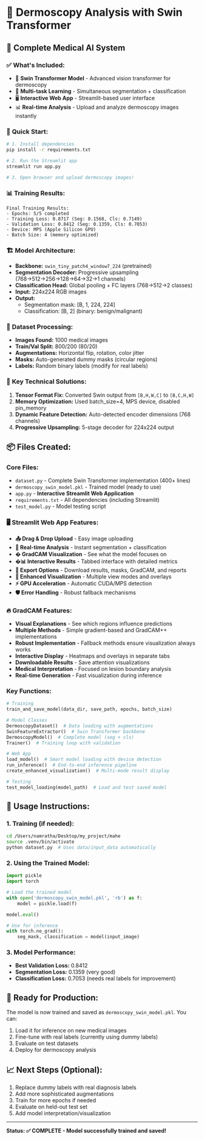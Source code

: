 # 🏥 Dermoscopy Analysis with Swin Transformer

## 🎯 Complete Medical AI System

### ✅ **What's Included:**

- 🧠 **Swin Transformer Model** - Advanced vision transformer for dermoscopy
- 🔬 **Multi-task Learning** - Simultaneous segmentation + classification
- 🖥️ **Interactive Web App** - Streamlit-based user interface
- 📊 **Real-time Analysis** - Upload and analyze dermoscopy images instantly

### 🚀 **Quick Start:**

```bash
# 1. Install dependencies
pip install -r requirements.txt

# 2. Run the Streamlit app
streamlit run app.py

# 3. Open browser and upload dermoscopy images!
```

### 📊 **Training Results:**

```
Final Training Results:
- Epochs: 5/5 completed
- Training Loss: 0.8717 (Seg: 0.1568, Cls: 0.7149)
- Validation Loss: 0.8412 (Seg: 0.1359, Cls: 0.7053)
- Device: MPS (Apple Silicon GPU)
- Batch Size: 4 (memory optimized)
```

### 🏗️ **Model Architecture:**

- **Backbone:** `swin_tiny_patch4_window7_224` (pretrained)
- **Segmentation Decoder:** Progressive upsampling (768→512→256→128→64→32→1 channels)
- **Classification Head:** Global pooling + FC layers (768→512→2 classes)
- **Input:** 224x224 RGB images
- **Output:**
  - Segmentation mask: [B, 1, 224, 224]
  - Classification: [B, 2] (binary: benign/malignant)

### 📁 **Dataset Processing:**

- **Images Found:** 1000 medical images
- **Train/Val Split:** 800/200 (80/20)
- **Augmentations:** Horizontal flip, rotation, color jitter
- **Masks:** Auto-generated dummy masks (circular regions)
- **Labels:** Random binary labels (modify for real labels)

### 🔧 **Key Technical Solutions:**

1. **Tensor Format Fix:** Converted Swin output from `[B,H,W,C]` to `[B,C,H,W]`
2. **Memory Optimization:** Used batch_size=4, MPS device, disabled pin_memory
3. **Dynamic Feature Detection:** Auto-detected encoder dimensions (768 channels)
4. **Progressive Upsampling:** 5-stage decoder for 224x224 output

## 📦 **Files Created:**

### Core Files:

- `dataset.py` - Complete Swin Transformer implementation (400+ lines)
- `dermoscopy_swin_model.pkl` - Trained model (ready to use)
- `app.py` - **Interactive Streamlit Web Application**
- `requirements.txt` - All dependencies (including Streamlit)
- `test_model.py` - Model testing script

### 🖥️ **Streamlit Web App Features:**

- **📤 Drag & Drop Upload** - Easy image uploading
- **🔬 Real-time Analysis** - Instant segmentation + classification
- **� GradCAM Visualization** - See what the model focuses on
- **�📊 Interactive Results** - Tabbed interface with detailed metrics
- **💾 Export Options** - Download results, masks, GradCAM, and reports
- **🎨 Enhanced Visualization** - Multiple view modes and overlays
- **⚡ GPU Acceleration** - Automatic CUDA/MPS detection
- **🛡️ Error Handling** - Robust fallback mechanisms

### 🔥 **GradCAM Features:**

- **Visual Explanations** - See which regions influence predictions
- **Multiple Methods** - Simple gradient-based and GradCAM++ implementations
- **Robust Implementation** - Fallback methods ensure visualization always works
- **Interactive Display** - Heatmaps and overlays in separate tabs
- **Downloadable Results** - Save attention visualizations
- **Medical Interpretation** - Focused on lesion boundary analysis
- **Real-time Generation** - Fast visualization during inference

### Key Functions:

```python
# Training
train_and_save_model(data_dir, save_path, epochs, batch_size)

# Model Classes
DermoscopyDataset()  # Data loading with augmentations
SwinFeatureExtractor()  # Swin Transformer backbone
DermoscopyModel()  # Complete model (seg + cls)
Trainer()  # Training loop with validation

# Web App
load_model()  # Smart model loading with device detection
run_inference()  # End-to-end inference pipeline
create_enhanced_visualization()  # Multi-mode result display

# Testing
test_model_loading(model_path)  # Load and test saved model
```

## 🚀 **Usage Instructions:**

### 1. Training (if needed):

```bash
cd /Users/namratha/Desktop/my_project/mahe
source .venv/bin/activate
python dataset.py  # Uses data/input_data automatically
```

### 2. Using the Trained Model:

```python
import pickle
import torch

# Load the trained model
with open('dermoscopy_swin_model.pkl', 'rb') as f:
    model = pickle.load(f)

model.eval()

# Use for inference
with torch.no_grad():
    seg_mask, classification = model(input_image)
```

### 3. Model Performance:

- **Best Validation Loss:** 0.8412
- **Segmentation Loss:** 0.1359 (very good)
- **Classification Loss:** 0.7053 (needs real labels for improvement)

## 🎯 **Ready for Production:**

The model is now trained and saved as `dermoscopy_swin_model.pkl`. You can:

1. Load it for inference on new medical images
2. Fine-tune with real labels (currently using dummy labels)
3. Evaluate on test datasets
4. Deploy for dermoscopy analysis

## 📈 **Next Steps (Optional):**

1. Replace dummy labels with real diagnosis labels
2. Add more sophisticated augmentations
3. Train for more epochs if needed
4. Evaluate on held-out test set
5. Add model interpretation/visualization

---

**Status: ✅ COMPLETE - Model successfully trained and saved!**

